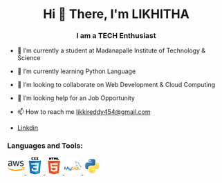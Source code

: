 <h1 align="center">Hi 👋 There, I'm LIKHITHA</h1>
<h3 align="center">I am a TECH Enthusiast</h3>

- 🔭 I’m currently a student at Madanapalle Institute of Technology & Science

- 🌱 I’m currently learning Python Language

- 👯 I’m looking to collaborate on Web Development & Cloud Computing

- 🤝 I’m looking help for an Job Opportunity

- 📫 How to reach me likkireddy454@gmail.com
- <p align ="left">
  <a href="https://www.linkedin.com/in/likhitha-reddy-b52562229/" target="_blank">Linkdin</a>  
</p>


<h3 align="left">Languages and Tools:</h3>
<p align="left"> <a href="https://aws.amazon.com" target="_blank" rel="noreferrer"> <img src="https://raw.githubusercontent.com/devicons/devicon/master/icons/amazonwebservices/amazonwebservices-original-wordmark.svg" alt="aws" width="40" height="40"/> </a> <a href="https://www.w3schools.com/css/" target="_blank" rel="noreferrer"> <img src="https://raw.githubusercontent.com/devicons/devicon/master/icons/css3/css3-original-wordmark.svg" alt="css3" width="40" height="40"/> </a> <a href="https://www.w3.org/html/" target="_blank" rel="noreferrer"> <img src="https://raw.githubusercontent.com/devicons/devicon/master/icons/html5/html5-original-wordmark.svg" alt="html5" width="40" height="40"/> </a> <a href="https://www.mysql.com/" target="_blank" rel="noreferrer"> <img src="https://raw.githubusercontent.com/devicons/devicon/master/icons/mysql/mysql-original-wordmark.svg" alt="mysql" width="40" height="40"/> </a> <a href="https://www.python.org" target="_blank" rel="noreferrer"> <img src="https://raw.githubusercontent.com/devicons/devicon/master/icons/python/python-original.svg" alt="python" width="40" height="40"/> </a> </p>


  

